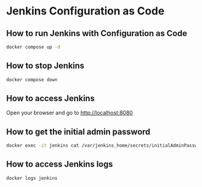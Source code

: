 # Jenkins Configuration as Code

## How to run Jenkins with Configuration as Code

```bash
docker compose up -d
```

## How to stop Jenkins

```bash
docker compose down
```

## How to access Jenkins

Open your browser and go to [http://localhost:8080](http://localhost:8080)

## How to get the initial admin password

```bash
docker exec -it jenkins cat /var/jenkins_home/secrets/initialAdminPassword
```

## How to access Jenkins logs

```bash
docker logs jenkins
```
